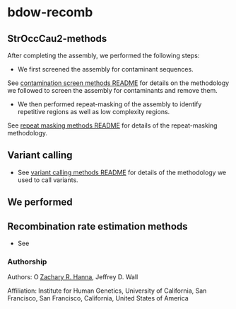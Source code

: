 # bdow-recomb

## StrOccCau2-methods

After completing the assembly, we performed the following steps:

* We first screened the assembly for contaminant sequences.

See [contamination screen methods README](https://github.com/zacharyhanna/bdow-recomb/blob/master/contamination-screen/README.md) for details on the methodology we followed to screen the assembly for contaminants and remove them.

* We then performed repeat-masking of the assembly to identify repetitive regions as well as low complexity regions.

See [repeat masking methods README](https://github.com/zacharyhanna/bdow-recomb/blob/master/repeat-masking/README.md) for details of the repeat-masking methodology.


## Variant calling

* See [variant calling methods README](https://github.com/zacharyhanna/bdow-recomb/blob/master/variant-calling/README.md) for details of the methodology we used to call variants.

## We performed

## Recombination rate estimation methods

* See []()

### Authorship

Authors: <a href="https://orcid.org/0000-0002-0210-7261" target="orcid.widget" rel="noopener noreferrer" style="vertical-align:top;"><img src="https://orcid.org/sites/default/files/images/orcid_16x16.png" style="width:1em;margin-right:.5em," alt="ORCID iD icon">Zachary R. Hanna</a>, Jeffrey D. Wall

Affiliation: Institute for Human Genetics, University of California, San Francisco, San Francisco, California, United States of America
